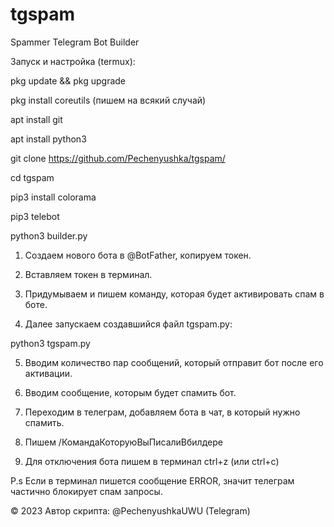 # tgspam

Spammer Telegram Bot Builder

Запуск и настройка (termux):

pkg update && pkg upgrade

pkg install coreutils
(пишем на всякий случай)

apt install git

apt install python3

git clone https://github.com/Pechenyushka/tgspam/

cd tgspam

pip3 install colorama

pip3 telebot

python3 builder.py

1. Создаем нового бота в @BotFather, копируем токен.

2. Вставляем токен в терминал.

3. Придумываем и пишем команду, которая будет активировать спам в боте.

4. Далее запускаем создавшийся файл tgspam.py:

python3 tgspam.py

5. Вводим количество пар сообщений, который отправит бот после его активации.

6. Вводим сообщение, которым будет спамить бот.

7. Переходим в телеграм, добавляем бота в чат, в который нужно спамить.

8. Пишем /КомандаКоторуюВыПисалиВбилдере

9. Для отключения бота пишем в терминал ctrl+z (или ctrl+c)

P.s Если в терминал пишется сообщение ERROR, значит телеграм частично блокирует спам запросы.

© 2023 Автор скрипта: @PechenyushkaUWU (Telegram)
